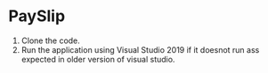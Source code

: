 # PaySlip
1) Clone the code.
2) Run the application using Visual Studio 2019 if it doesnot run ass expected in older version of visual studio.
